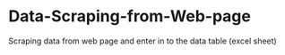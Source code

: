 # Data-Scraping-from-Web-page
Scraping data from web page and enter in to the data table (excel sheet)
